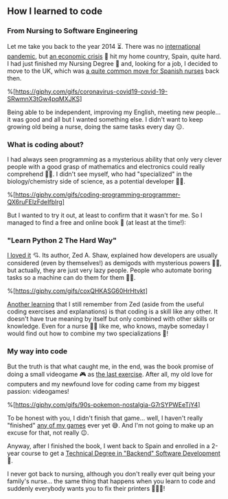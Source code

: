 ## How I learned to code

### From Nursing to Software Engineering

Let me take you back to the year 2014 ⏳. There was no [international pandemic](https://en.wikipedia.org/wiki/COVID-19_pandemic), but [an economic crisis](https://en.wikipedia.org/wiki/2008%E2%80%932014_Spanish_financial_crisis) 💸 hit my home country, Spain, quite hard. I had just finished my Nursing Degree 💊 and, looking for a job, I decided to move to the UK, which was [a quite common move for Spanish nurses](https://www.sciencedirect.com/science/article/pii/S0020748916301304#:~:text=From%20the%20data%20available%20to,Spanish%2Dtrained%20nurses%20working%20abroad.&text=During%20this%20period%2C%205760%20Spanish,Italy%20and%20250%20to%20Norway.) back then.


%[https://giphy.com/gifs/coronavirus-covid19-covid-19-SRwmnX3tGw4pqMXJKS]


Being able to be independent, improving my English, meeting new people... it was good and all but I wanted something else. I didn't want to keep growing old being a nurse, doing the same tasks every day 😑.


### What is coding about?

I had always seen programming as a mysterious ability that only very clever people with a good grasp of mathematics and electronics could really comprehend 🧙‍♂️. I didn't see myself, who had "specialized" in the biology/chemistry side of science, as a potential developer 🙅‍♂️.


%[https://giphy.com/gifs/coding-programming-programmer-QX6ruFElzFdeIfblrg]


But I wanted to try it out, at least to confirm that it wasn't for me. So I managed to find a free and online book 📖 (at least at the time!):

### "Learn Python 2 The Hard Way"

[I loved it](https://learnpythonthehardway.org/book/) 💘. Its author, Zed A. Shaw, explained how developers are usually considered (even by themselves!) as demigods with mysterious powers 🦸‍♀️, but actually, they are just very lazy people. People who automate boring tasks so a machine can do them for them 👩‍💻.


%[https://giphy.com/gifs/coxQHKASG60HrHtvkt]


[Another learning](https://learnpythonthehardway.org/book/advice.html) that I still remember from Zed (aside from the useful coding exercises and explanations) is that coding is a skill like any other. It doesn't have true meaning by itself but only combined with other skills or knowledge. Even for a nurse 👩‍⚕️ like me, who knows, maybe someday I would find out how to combine my two specializations 🔗!

### My way into code

But the truth is that what caught me, in the end, was the book promise of doing a small videogame 🎮 as [the last exercise](https://learnpythonthehardway.org/book/ex52.html). After all, my old love for computers and my newfound love for coding came from my biggest passion: videogames!


%[https://giphy.com/gifs/90s-pokemon-nostalgia-G7rSYPWEeTjY4]


To be honest with you, I didn't finish that game... well, I haven't really "finished" [any of my games](https://github.com/W01fw00d) ever yet 😅. And I'm not going to make up an excuse for that, not really 😉.

Anyway, after I finished the book, I went back to Spain and enrolled in a 2-year course to get a [Technical Degree in "Backend" Software Development](https://www.linkedin.com/in/%F0%9F%96%B1%EF%B8%8Fgabriel-romay-machado-40050a114/?locale=en_US) 📜.

I never got back to nursing, although you don't really ever quit being your family's nurse... the same thing that happens when you learn to code and suddenly everybody wants you to fix their printers 🤦🏽‍♀️!